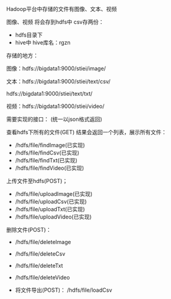 Hadoop平台中存储的文件有图像、文本、视频

图像、视频 将会存到hdfs中
csv存两份：
* hdfs目录下
* hive中 hive库名：rgzn

存储的地方：

图像：hdfs://bigdata1:9000/stiei/image/

文本：hdfs://bigdata1:9000/stiei/text/csv/

hdfs://bigdata1:9000/stiei/text/txt/

视频：hdfs://bigdata1:9000/stiei/video/

需要实现的接口：
(统一以json格式返回)

查看hdfs下所有的文件(GET) 结果会返回一个列表，展示所有文件：
* /hdfs/file/findImage(已实现)
* /hdfs/file/findCsv(已实现)
* /hdfs/file/findTxt(已实现)
* /hdfs/file/findVideo(已实现)

上传文件至hdfs(POST)； 
* /hdfs/file/uploadImage(已实现)
* /hdfs/file/uploadCsv(已实现)
* /hdfs/file/uploadTxt(已实现)
* /hdfs/file/uploadVideo(已实现)

删除文件(POST)： 
* /hdfs/file/deleteImage
* /hdfs/file/deleteCsv
* /hdfs/file/deleteTxt
* /hdfs/file/deleteVideo

* 将文件导出(POST)： /hdfs/file/loadCsv